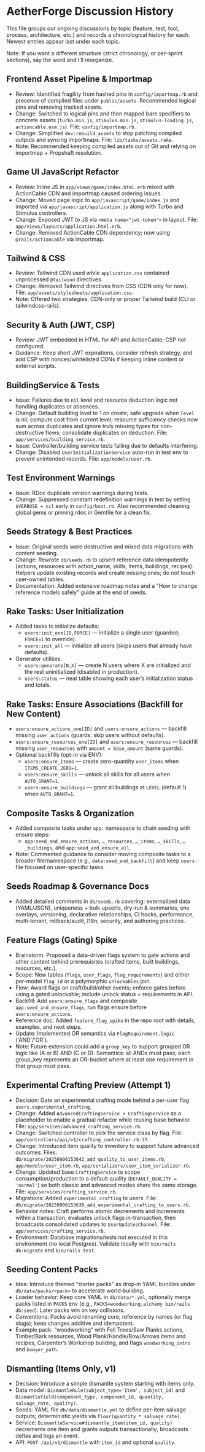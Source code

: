 # AetherForge Discussion History

This file groups our ongoing discussions by topic (feature, test, tool, process, architecture, etc.) and records a chronological history for each. Newest entries appear last under each topic.

Note: If you want a different structure (strict chronology, or per-sprint sections), say the word and I’ll reorganize.

## Frontend Asset Pipeline & Importmap
- Review: Identified fragility from hashed pins in `config/importmap.rb` and presence of compiled files under `public/assets`. Recommended logical pins and removing tracked assets.
- Change: Switched to logical pins and then mapped bare specifiers to concrete assets (`turbo.min.js`, `stimulus.min.js`, `stimulus-loading.js`, `actioncable.esm.js`). File: `config/importmap.rb`.
- Change: Simplified `dev:rebuild_assets` to stop patching compiled outputs and syncing importmaps. File: `lib/tasks/assets.rake`.
- Note: Recommended keeping compiled assets out of Git and relying on importmap + Propshaft resolution.

## Game UI JavaScript Refactor
- Review: Inline JS in `app/views/game/index.html.erb` mixed with ActionCable CDN and importmap caused ordering issues.
- Change: Moved page logic to `app/javascript/game/index.js` and imported via `app/javascript/application.js` along with Turbo and Stimulus controllers.
- Change: Exposed JWT to JS via `<meta name="jwt-token">` in layout. File: `app/views/layouts/application.html.erb`.
- Change: Removed ActionCable CDN dependency; now using `@rails/actioncable` via importmap.

## Tailwind & CSS
- Review: Tailwind CDN used while `application.css` contained unprocessed `@tailwind` directives.
- Change: Removed Tailwind directives from CSS (CDN only for now). File: `app/assets/stylesheets/application.css`.
- Note: Offered two strategies: CDN-only or proper Tailwind build (CLI or tailwindcss-rails).

## Security & Auth (JWT, CSP)
- Review: JWT embedded in HTML for API and ActionCable; CSP not configured.
- Guidance: Keep short JWT expirations, consider refresh strategy, and add CSP with nonces/whitelisted CDNs if keeping inline content or external scripts.

## BuildingService & Tests
- Issue: Failures due to `nil` level and resource deduction logic not handling duplicates or absences.
- Change: Default building level to 1 on create; safe upgrade when `level` is nil; compute cost from current level; resource sufficiency checks now sum across duplicates and ignore truly missing types for non-destructive flows; consolidate duplicates on deduction. File: `app/services/building_service.rb`.
- Issue: Controller/building service tests failing due to defaults interfering.
- Change: Disabled `UserInitializationService` auto-run in test env to prevent unintended records. File: `app/models/user.rb`.

## Test Environment Warnings
- Issue: RDoc duplicate version warnings during tests.
- Change: Suppressed constant redefinition warnings in test by setting `$VERBOSE = nil` early in `config/boot.rb`. Also recommended cleaning global gems or pinning rdoc in Gemfile for a clean fix.

## Seeds Strategy & Best Practices
- Issue: Original seeds were destructive and mixed data migrations with content seeding.
- Change: Rewrote `db/seeds.rb` to upsert reference data idempotently (actions, resources with action_name, skills, items, buildings, recipes). Helpers update existing records and create missing ones; do not touch user-owned tables.
- Documentation: Added extensive roadmap notes and a "How to change reference models safely" guide at the end of seeds.

## Rake Tasks: User Initialization
- Added tasks to initialize defaults:
  - `users:init_one[ID,FORCE]` — initialize a single user (guarded; `FORCE=1` to override).
  - `users:init_all` — initialize all users (skips users that already have defaults).
- Generator utilities:
  - `users:generate[N,X]` — create N users where X are initialized and the rest uninitialized (disabled in production).
  - `users:status` — neat table showing each user’s initialization status and totals.

## Rake Tasks: Ensure Associations (Backfill for New Content)
- `users:ensure_actions_one[ID]` and `users:ensure_actions` — backfill missing `user_actions` (guards: skip users without defaults).
- `users:ensure_resources_one[ID]` and `users:ensure_resources` — backfill missing `user_resources` with `amount = base_amount` (same guards).
- Optional backfills (opt-in via ENV):
  - `users:ensure_items` — create zero-quantity `user_items` when `ITEMS_CREATE_ZERO=1`.
  - `users:ensure_skills` — unlock all skills for all users when `AUTO_GRANT=1`.
  - `users:ensure_buildings` — grant all buildings at `LEVEL` (default 1) when `AUTO_GRANT=1`.

## Composite Tasks & Organization
- Added composite tasks under `app:` namespace to chain seeding with ensure steps:
  - `app:seed_and_ensure_actions`, `…_resources`, `…_items`, `…_skills`, `…_buildings`, and `app:seed_and_ensure_all`.
- Note: Commented guidance to consider moving composite tasks to a broader file/namespace (e.g., `data:seed_and_backfill`) and keep `users:` file focused on user-specific tasks.

## Seeds Roadmap & Governance Docs
- Added detailed comments in `db/seeds.rb` covering: externalized data (YAML/JSON), uniqueness + bulk upserts, dry-run & summaries, env overlays, versioning, declarative relationships, CI hooks, performance, multi-tenant, rollback/audit, I18n, security, and authoring practices.

## Feature Flags (Gating) Spike
- Brainstorm: Proposed a data-driven flags system to gate actions and other content behind prerequisites (crafted items, built buildings, resources, etc.).
- Scope: New tables (`flags`, `user_flags`, `flag_requirements`) and either per-model `flag_id` or a polymorphic `unlockables` join.
- Flow: Award flags on craft/build/other events; enforce gates before using a gated unlockable; include unlock status + requirements in API.
- Backfill: Add `users:ensure_flags` and composite `app:seed_and_ensure_flags`; run flags ensure before `users:ensure_actions`.
- Reference doc: Added `feature_flag_spike` in the repo root with details, examples, and next steps.
 - Update: Implemented OR semantics via `FlagRequirement.logic` ('AND'/'OR').
 - Note: Future extension could add a `group_key` to support grouped OR logic
   like (A or B) AND (C or D). Semantics: all ANDs must pass; each group_key
   represents an OR-bucket where at least one requirement in that group must pass.

## Experimental Crafting Preview (Attempt 1)
- Decision: Gate an experimental crafting mode behind a per-user flag `users.experimental_crafting`.
- Change: Added `AdvancedCraftingService < CraftingService` as a placeholder to enable a gradual refactor while reusing base behavior. File: `app/services/advanced_crafting_service.rb`.
- Change: Switched controller to pick the service class by flag. File: `app/controllers/api/v1/crafting_controller.rb:37`.
- Change: Introduced item quality to inventory to support future advanced outcomes. Files: `db/migrate/20250906153642_add_quality_to_user_items.rb`, `app/models/user_item.rb`, `app/serializers/user_item_serializer.rb`.
- Change: Updated base `CraftingService` to scope consumption/production to a default quality (`DEFAULT_QUALITY = 'normal'`) so both classic and advanced modes share the same storage. File: `app/services/crafting_service.rb`.
- Migrations: Added `experimental_crafting` to users. File: `db/migrate/20250906153638_add_experimental_crafting_to_users.rb`.
- Behavior notes: Craft performs atomic decrements and increments within a transaction, evaluates unlock flags in-transaction, then broadcasts consolidated updates to `UserUpdatesChannel`. File: `app/services/crafting_service.rb`.
- Environment: Database migrations/tests not executed in this environment (no local Postgres). Validate locally with `bin/rails db:migrate` and `bin/rails test`.

## Seeding Content Packs
- Idea: Introduce themed “starter packs” as drop‑in YAML bundles under `db/data/packs/<pack>` to accelerate world‑building.
- Loader behavior: Keep core YAML in `db/data/*.yml`, optionally merge packs listed in `PACKS` env (e.g., `PACKS=woodworking,alchemy bin/rails db:seed`). Later packs win on key collisions.
- Conventions: Packs avoid renaming core; reference by names (or flag slugs); keep changes additive and idempotent.
- Example pack: “woodworking” with Fell Trees/Saw Planks actions, Timber/Bark resources, Wood Plank/Handle/Bow/Arrows items and recipes, Carpenter’s Workshop building, and flags `woodworking_intro` and `bowyer_path`.

## Dismantling (Items Only, v1)
- Decision: Introduce a simple dismantle system starting with items only.
- Data model: `DismantleRule(subject_type='Item', subject_id)` and `DismantleYield(component_type, component_id, quantity, salvage_rate, quality)`.
- Seeds: YAML file `db/data/dismantle.yml` to define per-item salvage outputs; deterministic yields via `floor(quantity * salvage_rate)`.
- Service: `DismantleService#dismantle_item(item_id, quality)` decrements one item and grants outputs transactionally; broadcasts deltas and logs an event.
- API: `POST /api/v1/dismantle` with `item_id` and optional `quality`.
